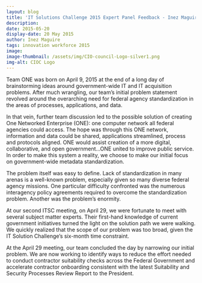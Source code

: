 ```yaml
---
layout: blog
title: 'IT Solutions Challenge 2015 Expert Panel Feedback - Inez Maguire'
description:
date: 2015-05-20
display-date: 20 May 2015
author: Inez Maguire
tags: innovation workforce 2015
image:
image-thumbnail: /assets/img/CIO-council-Logo-silver1.png
img-alt: CIOC Logo
---
```

Team ONE was born on April 9, 2015 at the end of a long day of brainstorming ideas around government-wide IT and IT acquisition problems. After much wrangling, our team’s initial problem statement revolved around the overarching need for federal agency standardization in the areas of processes, applications, and data.

In that vein, further team discussion led to the possible solution of creating One Networked Enterprise (ONE): one computer network all federal agencies could access. The hope was through this ONE network, information and data could be shared, applications streamlined, process and protocols aligned. ONE would assist creation of a more digital, collaborative, and open government…ONE united to improve public service. In order to make this system a reality, we choose to make our initial focus on government-wide metadata standardization.

The problem itself was easy to define. Lack of standardization in many arenas is a well-known problem, especially given so many diverse federal agency missions. One particular difficulty confronted was the numerous interagency policy agreements required to overcome the standardization problem. Another was the problem’s enormity.

At our second ITSC meeting, on April 29, we were fortunate to meet with several subject matter experts. Their first-hand knowledge of current government initiatives turned the light on the solution path we were walking. We quickly realized that the scope of our problem was too broad, given the IT Solution Challenge’s six-month time constraint.

At the April 29 meeting, our team concluded the day by narrowing our initial problem. We are now working to identify ways to reduce the effort needed to conduct contractor suitability checks across the Federal Government and accelerate contractor onboarding consistent with the latest Suitability and Security Processes Review Report to the President.
